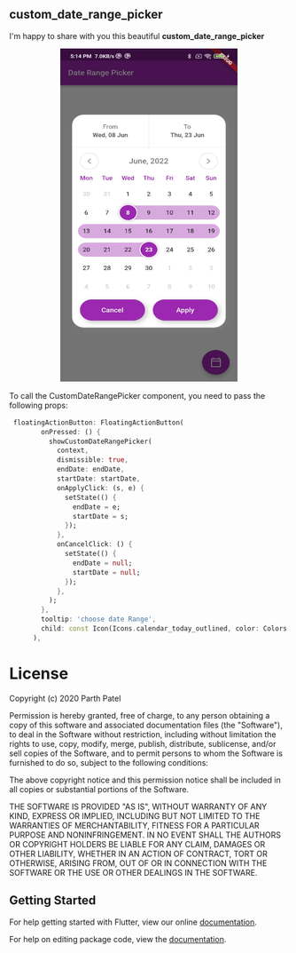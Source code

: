 ## custom_date_range_picker

I'm happy to share with you this beautiful **custom_date_range_picker**

<p align="center"><img src="screenshot.jpg" width="320" height="600"/></p>

To call the CustomDateRangePicker component, you need to pass the following props:

```dart
 floatingActionButton: FloatingActionButton(
        onPressed: () {
          showCustomDateRangePicker(
            context,
            dismissible: true,
            endDate: endDate,
            startDate: startDate,
            onApplyClick: (s, e) {
              setState(() {
                endDate = e;
                startDate = s;
              });
            },
            onCancelClick: () {
              setState(() {
                endDate = null;
                startDate = null;
              });
            },
          );
        },
        tooltip: 'choose date Range',
        child: const Icon(Icons.calendar_today_outlined, color: Colors.white),
      ),
```

# License

Copyright (c) 2020 Parth Patel

Permission is hereby granted, free of charge, to any person obtaining a copy
of this software and associated documentation files (the "Software"), to deal
in the Software without restriction, including without limitation the rights
to use, copy, modify, merge, publish, distribute, sublicense, and/or sell
copies of the Software, and to permit persons to whom the Software is
furnished to do so, subject to the following conditions:

The above copyright notice and this permission notice shall be included in all
copies or substantial portions of the Software.

THE SOFTWARE IS PROVIDED "AS IS", WITHOUT WARRANTY OF ANY KIND, EXPRESS OR
IMPLIED, INCLUDING BUT NOT LIMITED TO THE WARRANTIES OF MERCHANTABILITY,
FITNESS FOR A PARTICULAR PURPOSE AND NONINFRINGEMENT. IN NO EVENT SHALL THE
AUTHORS OR COPYRIGHT HOLDERS BE LIABLE FOR ANY CLAIM, DAMAGES OR OTHER
LIABILITY, WHETHER IN AN ACTION OF CONTRACT, TORT OR OTHERWISE, ARISING FROM,
OUT OF OR IN CONNECTION WITH THE SOFTWARE OR THE USE OR OTHER DEALINGS IN THE
SOFTWARE.

## Getting Started

For help getting started with Flutter, view our online [documentation](https://flutter.io/).

For help on editing package code, view the [documentation](https://flutter.io/developing-packages/).
